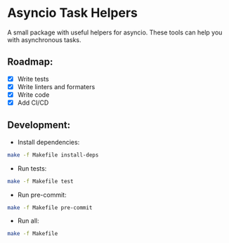 # Asyncio Task Helpers

A small package with useful helpers for asyncio. These tools can help you with asynchronous tasks.


## Roadmap:

- [x] Write tests
- [x] Write linters and formaters
- [x] Write code
- [x] Add CI/CD

## Development:

- Install dependencies:
```bash
make -f Makefile install-deps
```
- Run tests:
```bash
make -f Makefile test
```
- Run pre-commit:
```bash
make -f Makefile pre-commit
```
- Run all:
```bash
make -f Makefile
```
